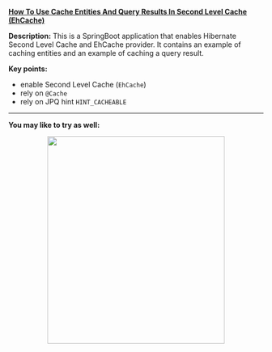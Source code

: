 **[How To Use Cache Entities And Query Results In Second Level Cache (EhCache)](https://github.com/AnghelLeonard/Hibernate-SpringBoot/tree/master/HibernateSpringBootHibernateSLCEhCacheKickoff)**

**Description:** This is a SpringBoot application that enables Hibernate Second Level Cache and EhCache provider. It contains an example of caching entities and an example of caching a query result.

**Key points:**
- enable Second Level Cache (`EhCache`)
- rely on `@Cache`
- rely on JPQ hint `HINT_CACHEABLE`

-------------------------------

**You may like to try as well:**
<a href="https://leanpub.com/java-persistence-performance-illustrated-guide"><p align="center"><img src="https://github.com/AnghelLeonard/Hibernate-SpringBoot/blob/master/Java%20Persistence%20Performance%20Illustrated%20Guide.jpg" height="410" width="350"/></p></a>
